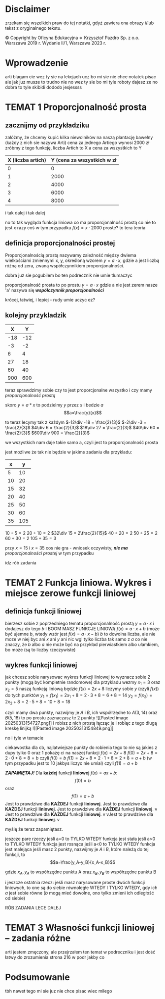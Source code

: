 # Disclaimer
zrzekam się wszelkich praw do tej notatki, gdyż zawiera ona obrazy i/lub tekst z oryginalnego tekstu.

© Copyright by Oficyna Edukacyjna ∗ Krzysztof Pazdro Sp. z o.o.
Warszawa 2019 r.
Wydanie II/1, Warszawa 2023 r.

# Wprowadzenie
arti blagam cie wez ty sie na lekcjach ucz bo mi sie nie chce notatek pisac
ale jak juz musze to trudno
nie no wez ty sie bo mi tyle roboty dajesz ze no
dobra to tyle skibidi dododo jesjessss

# TEMAT 1 Proporcjonalność prosta
## zacznijmy od przykładziku
załóżmy, że chcemy kupić kilka niewolników na naszą plantację bawełny
(każdy z nich sie nazywa Arti)
cena za jednego Artiego wynosi 2000 zł
zróbmy z tego funkcję, liczba Artich to X a cena za wszystkich to Y


| X (liczba artich) | Y (cena za wszystkich w zł |
| ----------------- | -------------------------- |
| 0                 | 0                          |
| 1                 | 2000                       |
| 2                 | 4000                       |
| 3                 | 6000                       |
| 4                 | 8000                       |
i tak dalej i tak dalej

no to tak wygląda funkcja liniowa co ma proporcjonalność prostą co nie
to jest x razy coś
w tym przypadku $f(x)=x \cdot 2000$
proste? to tera teoria
## definicja proporcjonalności prostej
Proporcjonalnością prostą nazywamy zależność między dwiema wielkościami
zmiennymi x, y, określoną wzorem $y = a ⋅ x$, gdzie a jest liczbą różną od zera,
zwaną współczynnikiem proporcjonalności.

dobra juz sie pogubilem bo ten podrecznik nie umie tlumaczyc

proporcjonalność prosta to po prostu $y=a\cdot x$ gdzie a nie jest zerem
nasze 'a' nazywa się ***współczynnik proporcjonalności***

krócej, łatwiej, i lepiej - rudy umie uczyc ez?

## kolejny przykladzik

| X   | Y   |
| --- | --- |
| -18 | -12 |
| -3  | -2  |
| 6   | 4   |
| 27  | 18  |
| 60  | 40  |
| 900 | 600 |
teraz sprawdzimy sobie czy to jest proporcjonalne wszystko i czy mamy *proporcjonalność prostą*

skoro $y=a*x$ to podzielmy $y$ przez $x$ i bedzie $a$
$$a=\frac{y}{x}$$

to teraz lecymy tak z każdym
$-12\div -18 = \frac{2}{3}$
$-2\div -3 = \frac{2}{3}$
$4\div 6 = \frac{2}{3}$
$18\div 27 = \frac{2}{3}$
$40\div 60 = \frac{2}{3}$
$600\div 900 = \frac{2}{3}$

we wszystkich nam daje takie samo a, czyli jest to proporcjonalność prosta

jest możliwe że tak nie będzie w jakims zadaniu
dla przykladu:

| x   | y   |
| --- | --- |
| 5   | 10  |
| 10  | 20  |
| 15  | 32  |
| 20  | 40  |
| 25  | 50  |
| 30  | 60  |
| 35  | 105 |
$10\div 5 = 2$
$20\div 10 = 2$
$32\div 15 = 2\frac{2}{15}$
$40\div 20 = 2$
$50\div 25 = 2$
$60\div 30 = 2$
$105\div 35 = 3$

przy $x=15$ i $x=35$ cos nie gra - wniosek oczywisty, ***nie ma*** *proporcjonalności prostej* w tym przypadku

idz rób zadania

# TEMAT 2 Funkcja liniowa. Wykres i miejsce zerowe funkcji liniowej
## definicja funkcji liniowej
bierzesz sobie z poprzedniego tematu proporcjonalność prostą $y=a\cdot x$ i dodajesz do tego $b$ I BOOM MASZ FUNKCJE LINIOWĄ $f(x)=a\cdot x + b$
(może być ujemne $b$, wtedy wzór jest $f(x)=a\cdot x-b$)
$b$ to dowolna liczba, ale nie moze w niej byc ani $x$ ani $y$ ani nic wgl tylko liczba
tak samo z $a$
co nie znaczy, że $b$ albo $a$ nie może być na przykład pierwiastkiem albo ułamkiem, bo może (są to liczby rzeczywiste)
## wykres funkcji liniowej
jak chcesz sobie narysowac wykres funkcji liniowej to wyznacz sobie 2 punkty (mogą być kompletnie randomowe) dla przykladu wezmy $x_1=3$ oraz $x_2=5$
naszą funkcją liniową będzie $f(x)=2x + 8$
liczymy sobie $y$ (czyli $f(x)$) do tych punktów
$y_1 = f(x_1) = 2x_1 + 8 = 2\cdot 3 + 8 = 6 + 8 = 14$
$y_2 = f(x_2) = 2x_2 + 8 = 2\cdot 5 + 8 = 10 + 8 = 18$

czyli mamy dwa punkty, nazwijmy je $A$ i $B$, ich współrzędne to $A(3, 14)$ oraz $B(5, 18)$
to po prostu zaznaczasz te 2 punkty
![[Pasted image 20250313154727.png]]
i robisz z nich prostą łącząc je i robiąc z tego długą kreskę linijką
![[Pasted image 20250313154849.png]]

no i tyle w temacie

ciekawostka dla cb, najlatwiejsze punkty do robienia tego to nie są jakies z dupy tylko 0 oraz 1
pokażę ci na naszej funkcji $f(x)=2x + 8$ 
$f(0)=2x+8=2\cdot 0+8=8=b$
czyli $f(0)=b$ 
$f(1)=2x+8=2\cdot 1+8=2+8=a+b$ (w tym przypadku jest to $10$ jakbys liczyc nie umial)
czyli $f(1)=a+b$

***ZAPAMIĘTAJ!***
Dla **każdej** funkcji **liniowej** $f(x)=ax+b$:
$$
f(0)=b
$$
oraz
$$
f(1)=a+b
$$
Jest to prawdziwe dla **KAŻDEJ** funkcji **liniowej**. 
Jest to prawdziwe dla **KAŻDEJ** funkcji **liniowej**. 
Jest to prawdziwe dla **KAŻDEJ** funkcji **liniowej**. 
v
Jest to prawdziwe dla **KAŻDEJ** funkcji **liniowej**. 
v
vJest to prawdziwe dla **KAŻDEJ** funkcji **liniowej**. v

myślę że teraz zapamiętasz.

jeszcze pare rzeczy
jeśli a=0 to TYLKO WTEDY funkcja jest stała
jeśli a>0 to TYLKO WTEDY funkcja jest rosnąca
jeśli a<0 to TYLKO WTEDY funkcja jest malejąca
jeśli masz 2 punkty, nazwijmy je $A$ i $B$, które należą do tej funkcji, to
$$a=\frac{y_A-y_B}{x_A-x_B}$$

gdzie $x_A,y_A$ to współrzędne punktu A oraz $x_B,y_B$ to współrzędne punktu B

i jeszcze ostatnia rzecz:
jeśli masz narysowane proste dwóch funkcji liniowych, to one są do siebie równoległe WTEDY I TYLKO WTEDY, gdy ich $a$ jest sobie równe ($b$ mogą mieć dowolne, ono tylko zmieni ich odległość od siebie)

RÓB ZADANIA LECE DALEJ

# TEMAT 3 Własności funkcji liniowej – zadania różne

arti jestem zmęczony, ale przejrzałem ten temat w podreczniku i jest dość łatwy do zrozumienia
strona 216 w podr jakby co

# Podsumowanie

tbh nawet tego mi sie juz nie chce pisac
wiec milego 